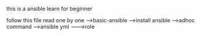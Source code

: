 this is a ansible learn for beginner

follow this file read  one by one
-->basic-ansible 
-->install ansible
-->adhoc command
-->ansible yml
--->role
